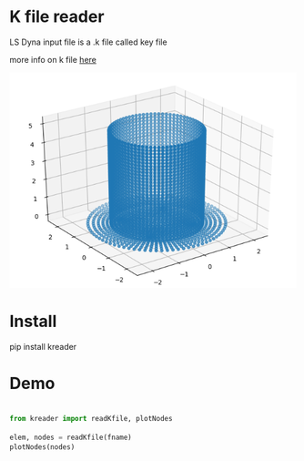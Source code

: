 # K file reader
LS Dyna input file is a .k file called key file

more info on k file [here](https://kth.instructure.com/courses/6376/files/1398637/download?verifier=vKYrSZc7FmwSxnsJbH6QYX0fb8lTc2UXjszIKX6I&wrap=1)


![](img/beer_can.png)


# Install
pip install kreader


# Demo

```python

from kreader import readKfile, plotNodes

elem, nodes = readKfile(fname)
plotNodes(nodes)


```
